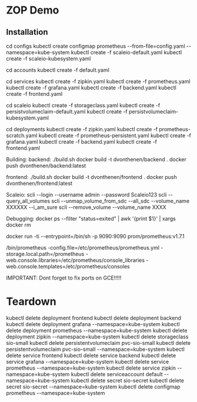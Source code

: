 # ZOP Demo

## Installation

cd configs
kubectl create configmap prometheus --from-file=config.yaml --namespace=kube-system
kubectl create -f scaleio-default.yaml
kubectl create -f scaleio-kubesystem.yaml

cd accounts
kubectl create -f default.yaml

cd services
kubectl create -f zipkin.yaml
kubectl create -f prometheus.yaml
kubectl create -f grafana.yaml
kubectl create -f backend.yaml
kubectl create -f frontend.yaml

cd scaleio
kubectl create -f storageclass.yaml
kubectl create -f persistvolumeclaim-default.yaml
kubectl create -f persistvolumeclaim-kubesystem.yaml

cd deployments
kubectl create -f zipkin.yaml
kubectl create -f prometheus-scratch.yaml
kubectl create -f prometheus-persistent.yaml
kubectl create -f grafana.yaml
kubectl create -f backend.yaml
kubectl create -f frontend.yaml


Building:
backend:
./build.sh
docker build -t dvonthenen/backend .
docker push dvonthenen/backend:latest

frontend:
./build.sh
docker build -t dvonthenen/frontend .
docker push dvonthenen/frontend:latest


Scaleio:
scli --login --username admin --password Scaleio123
scli --query_all_volumes
scli --unmap_volume_from_sdc --all_sdc --volume_name XXXXXX --i_am_sure
scli --remove_volume --volume_name XXXX


Debugging:
docker ps --filter "status=exited" | awk '{print $1}' | xargs docker rm

docker run -ti --entrypoint=/bin/sh -p 9090:9090 prom/prometheus:v1.7.1

/bin/prometheus -config.file=/etc/prometheus/prometheus.yml -storage.local.path=/prometheus -web.console.libraries=/etc/prometheus/console_libraries -web.console.templates=/etc/prometheus/consoles

IMPORTANT: Dont forget to fix ports on GCE!!!!!


# Teardown
kubectl delete deployment frontend
kubectl delete deployment backend
kubectl delete deployment grafana --namespace=kube-system
kubectl delete deployment prometheus --namespace=kube-system
kubectl delete deployment zipkin --namespace=kube-system
kubectl delete storageclass sio-small
kubectl delete persistentvolumeclaim pvc-sio-small
kubectl delete persistentvolumeclaim pvc-sio-small --namespace=kube-system
kubectl delete service frontend
kubectl delete service backend
kubectl delete service grafana --namespace=kube-system
kubectl delete service prometheus --namespace=kube-system
kubectl delete service zipkin --namespace=kube-system
kubectl delete serviceaccount default --namespace=kube-system
kubectl delete secret sio-secret
kubectl delete secret sio-secret --namespace=kube-system
kubectl delete configmap prometheus --namespace=kube-system
